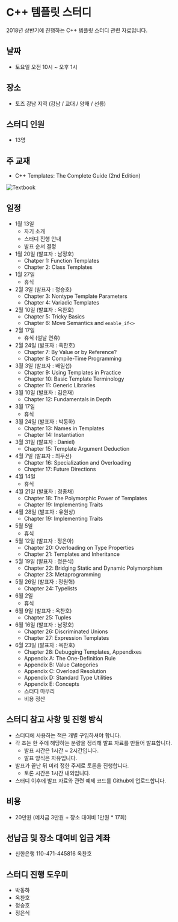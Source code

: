 # C++ 템플릿 스터디

2018년 상반기에 진행하는 C++ 템플릿 스터디 관련 자료입니다.

## 날짜

- 토요일 오전 10시 ~ 오후 1시

## 장소

- 토즈 강남 지역 (강남 / 교대 / 양재 / 선릉)

## 스터디 인원

- 13명

## 주 교재

- C++ Templates: The Complete Guide (2nd Edition)

![Textbook](https://github.com/CppKorea/CppTemplateStudy/blob/master/Textbook.jpg)

## 일정

- 1월 13일
    - 자기 소개
    - 스터디 진행 안내
    - 발표 순서 결정
- 1월 20일 (발표자 : 남정호)
    - Chatper 1: Function Templates
    - Chapter 2: Class Templates
- 1월 27일
    - 휴식
- 2월 3일 (발표자 : 정승호)
    - Chapter 3: Nontype Template Parameters
    - Chapter 4: Variadic Templates
- 2월 10일 (발표자 : 옥찬호)
    - Chapter 5: Tricky Basics
    - Chapter 6: Move Semantics and ```enable_if<>```
- 2월 17일
    - 휴식 (설날 연휴)
- 2월 24일 (발표자 : 옥찬호)
    - Chapter 7: By Value or by Reference?
    - Chapter 8: Compile-Time Programming
- 3월 3일 (발표자 : 배일섭)
    - Chapter 9: Using Templates in Practice
    - Chapter 10: Basic Template Terminology
    - Chapter 11: Generic Libraries
- 3월 10일 (발표자 : 김은재)
    - Chapter 12: Fundamentals in Depth
- 3월 17일
    - 휴식
- 3월 24일 (발표자 : 박동하)
    - Chapter 13: Names in Templates
    - Chapter 14: Instantiation
- 3월 31일 (발표자 : Daniel)
    - Chapter 15: Template Argument Deduction
- 4월 7일 (발표자 : 최두선)
    - Chapter 16: Specialization and Overloading
    - Chapter 17: Future Directions
- 4월 14일
    - 휴식
- 4월 21일 (발표자 : 정종채)
    - Chapter 18: The Polymorphic Power of Templates
    - Chapter 19: Implementing Traits
- 4월 28일 (발표차 : 유원상)
    - Chapter 19: Implementing Traits
- 5월 5일
    - 휴식
- 5월 12일 (발표자 : 정은아)
    - Chapter 20: Overloading on Type Properties
    - Chapter 21: Templates and Inheritance
- 5월 19일 (발표자 : 정은식)
    - Chapter 22: Bridging Static and Dynamic Polymorphism
    - Chapter 23: Metaprogramming
- 5월 26일 (발표자 : 정원혁)
    - Chapter 24: Typelists
- 6월 2일
    - 휴식
- 6월 9일 (발표자 : 옥찬호)
    - Chapter 25: Tuples
- 6월 16일 (발표자 : 남정호)
    - Chapter 26: Discriminated Unions
    - Chapter 27: Expression Templates
- 6월 23일 (발표자 : 옥찬호)
    - Chapter 28: Debugging Templates, Appendixes
    - Appendix A: The One-Definition Rule
    - Appendix B: Value Categories
    - Appendix C: Overload Resolution
    - Appendix D: Standard Type Utilities
    - Appendix E: Concepts
    - 스터디 마무리
    - 비용 정산

## 스터디 참고 사항 및 진행 방식

- 스터디에 사용하는 책은 개별 구입하셔야 합니다.
- 각 조는 한 주에 해당하는 분량을 정리해 발표 자료를 만들어 발표합니다.
    - 발표 시간은 1시간 ~ 2시간입니다.
    - 발표 양식은 자유입니다.
- 발표가 끝난 뒤 미리 정한 주제로 토론을 진행합니다.
    - 토론 시간은 1시간 내외입니다.
- 스터디 이후에 발표 자료와 관련 예제 코드를 Github에 업로드합니다.

## 비용

- 20만원 (예치금 3만원 + 장소 대여비 1만원 * 17회)

## 선납금 및 장소 대여비 입금 계좌

- 신한은행 110-471-445816 옥찬호

## 스터디 진행 도우미

- 박동하
- 옥찬호
- 정승호
- 정은식